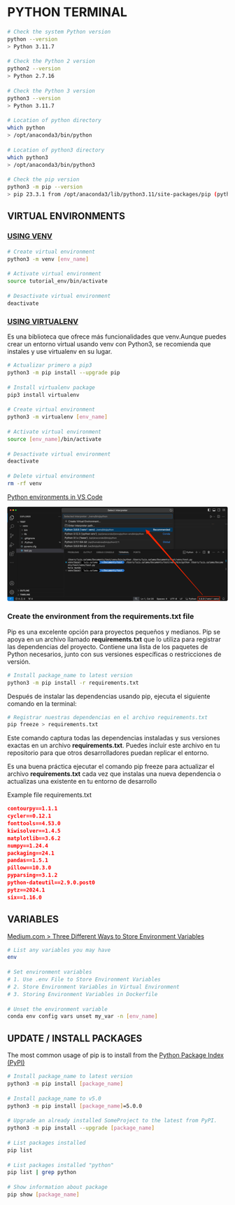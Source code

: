 # PYTHON TERMINAL

```bash
# Check the system Python version
python --version
> Python 3.11.7

# Check the Python 2 version
python2 --version
> Python 2.7.16

# Check the Python 3 version
python3 --version
> Python 3.11.7

# Location of python directory
which python
> /opt/anaconda3/bin/python

# Location of python3 directory
which python3
> /opt/anaconda3/bin/python3

# Check the pip version
python3 -m pip --version
> pip 23.3.1 from /opt/anaconda3/lib/python3.11/site-packages/pip (python 3.11)
```

## VIRTUAL ENVIRONMENTS

### [USING VENV](https://docs.python.org/3/library/venv.html)

```bash
# Create virtual environment
python3 -m venv [env_name]

# Activate virtual environment
source tutorial_env/bin/activate

# Desactivate virtual environment
deactivate
```

### [USING VIRTUALENV](https://virtualenv.pypa.io/en/stable/index.html)

Es una biblioteca que ofrece más funcionalidades que venv.Aunque puedes crear un entorno virtual usando venv con Python3, se recomienda que instales y use virtualenv en su lugar.

```bash
# Actualizar primero a pip3
python3 -m pip install --upgrade pip

# Install virtualenv package
pip3 install virtualenv  

# Create virtual environment
python3 -m virtualenv [env_name]

# Activate virtual environment
source [env_name]/bin/activate

# Desactivate virtual environment
deactivate

# Delete virtual environment
rm -rf venv
```
[Python environments in VS Code](https://code.visualstudio.com/docs/python/environments)

![alt text](vsc_interpreter.png)

### Create the environment from the requirements.txt file

Pip es una excelente opción para proyectos pequeños y medianos. Pip se apoya en un archivo llamado **requirements.txt** que lo utiliza para registrar las dependencias del proyecto. Contiene una lista de los paquetes de Python necesarios, junto con sus versiones específicas o restricciones de versión.

```bash
# Install package_name to latest version
python3 -m pip install -r requirements.txt
```

Después de instalar las dependencias usando pip, ejecuta el siguiente comando en la terminal:

```bash
# Registrar nuestras dependencias en el archivo requirements.txt
pip freeze > requirements.txt
```

Este comando captura todas las dependencias instaladas y sus versiones exactas en un archivo **requirements.txt**. Puedes incluir este archivo en tu repositorio para que otros desarrolladores puedan replicar el entorno.

Es una buena práctica ejecutar el comando pip freeze para actualizar el archivo **requirements.txt** cada vez que instalas una nueva dependencia o actualizas una existente en tu entorno de desarrollo

Example file requirements.txt

```json
contourpy==1.1.1
cycler==0.12.1
fonttools==4.53.0
kiwisolver==1.4.5
matplotlib==3.6.2
numpy==1.24.4
packaging==24.1
pandas==1.5.1
pillow==10.3.0
pyparsing==3.1.2
python-dateutil==2.9.0.post0
pytz==2024.1
six==1.16.0
```

## VARIABLES

[Medium.com > Three Different Ways to Store Environment Variables](https://medium.com/@dataproducts/python-three-different-ways-to-store-environment-variables-15224952f31b)

```bash
# List any variables you may have
env

# Set environment variables
# 1. Use .env File to Store Environment Variables
# 2. Store Environment Variables in Virtual Environment
# 3. Storing Environment Variables in Dockerfile

# Unset the environment variable
conda env config vars unset my_var -n [env_name]
```

## UPDATE / INSTALL PACKAGES

The most common usage of pip is to install from the [Python Package Index (PyPI)](https://pypi.org/)

```bash
# Install package_name to latest version
python3 -m pip install [package_name]

# Install package_name to v5.0
python3 -m pip install [package_name]=5.0.0

# Upgrade an already installed SomeProject to the latest from PyPI.
python3 -m pip install --upgrade [package_name]

# List packages installed
pip list

# List packages installed "python"
pip list | grep python

# Show information about package
pip show [package_name]
```
